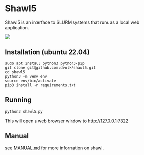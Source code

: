 # Shawl5

Shawl5 is an interface to SLURM systems that runs as a local web application.

<img src="https://i.imgur.com/uhWj89N.png"/>

## Installation (ubuntu 22.04)

    sudo apt install python3 python3-pip
    git clone git@github.com:dvolk/shawl5.git
    cd shawl5
    python3 -m venv env
    source env/bin/activate
    pip3 install -r requirements.txt

## Running

    python3 shawl5.py

This will open a web browser window to http://127.0.0.1:7322

## Manual

see [MANUAL.md](MANUAL.md) for more information on shawl.
